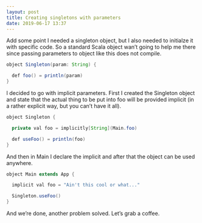 ```yaml
---
layout: post
title: Creating singletons with parameters
date: 2019-06-17 13:37
---
```

Add some point I needed a singleton object, but I also needed to initialze it with specific code. So a standard Scala object wan’t going to help me there since passing parameters to object like this does not compile.
```java
object Singleton(param: String) {

  def foo() = println(param)
}
```
I decided to go with implicit parameters. First I created the Singleton object and state that the actual thing to be put into foo will be provided implicit (in a rather explicit way, but you can’t have it all).
```java
object Singleton {

  private val foo = implicitly[String](Main.foo)

  def useFoo() = println(foo)
}
```
And then in Main I declare the implicit and after that the object can be used anywhere.
```java
object Main extends App {

  implicit val foo = "Ain't this cool or what..."

  Singleton.useFoo()
}
```
And we’re done, another problem solved. Let’s grab a coffee.